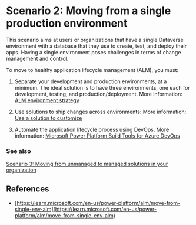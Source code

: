 # Scenario 2: Moving from a single production environment 
This scenario aims at users or organizations that have a single Dataverse environment with a database that they use to create, test, and deploy
their apps. Having a single environment poses challenges in terms of change
management and control.

To move to healthy application lifecycle management (ALM), you must:

1.  Separate your development and production environments, at a minimum. The ideal solution is to have three environments, one each for development, testing, and production/deployment. More information: [ALM environment strategy](https://learn.microsoft.com/en-us/power-platform/alm/environment-strategy-alm)

2.  Use solutions to ship changes across environments: More information: [Use a solution to customize](https://learn.microsoft.com/en-us/power-platform/alm/use-solutions-for-your-customizations)

3.  Automate the application lifecycle process using DevOps. More information: [Microsoft Power Platform Build Tools for Azure DevOps](https://learn.microsoft.com/en-us/power-platform/alm/devops-build-tools) 

### See also
[Scenario 3: Moving from unmanaged to managed solutions in your organization](move-from-unmanaged-managed-alm.md)

## References
  - [https://learn.microsoft.com/en-us/power-platform/alm/move-from-single-env-alm](https://learn.microsoft.com/en-us/power-platform/alm/move-from-single-env-alm)

